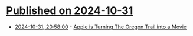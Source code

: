 # [Published on 2024-10-31](index.md)

* [2024-10-31, 20:58:00](https://soylentnews.org/article.pl?sid=24/10/30/209230&from=rss) - [Apple is Turning The Oregon Trail into a Movie](https://soylentnews.org/article.pl?sid=24/10/30/209230&from=rss)
